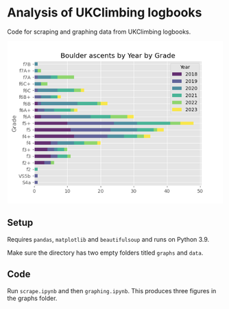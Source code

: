 # Analysis of UKClimbing logbooks

Code for scraping and graphing data from UKClimbing logbooks.

[![logbook](./graphs/gradesbyyear.png)](./graphs/gradesbyyear.png)

## Setup

Requires `pandas`, `matplotlib` and `beautifulsoup` and runs on Python 3.9.

Make sure the directory has two empty folders titled `graphs` and `data`.

## Code

Run `scrape.ipynb` and then `graphing.ipynb`. This produces three figures in the graphs folder. 

